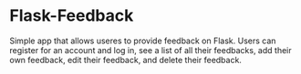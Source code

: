 # Flask-Feedback
Simple app that allows useres to provide feedback on Flask. Users can register for an account and log in, see a list of all their feedbacks, add their own feedback, edit their feedback, and delete their feedback.
